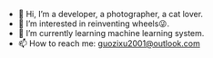 - 👋 Hi, I’m a developer, a photographer, a cat lover. 
- 👀 I’m interested in reinventing wheels😜. 
- 🌱 I’m currently learning machine learning system.
- 📫 How to reach me: guozixu2001@outlook.com

<!---
guozixu2001/guozixu2001 is a ✨ special ✨ repository because its `README.md` (this file) appears on your GitHub profile.
You can click the Preview link to take a look at your changes.
--->
